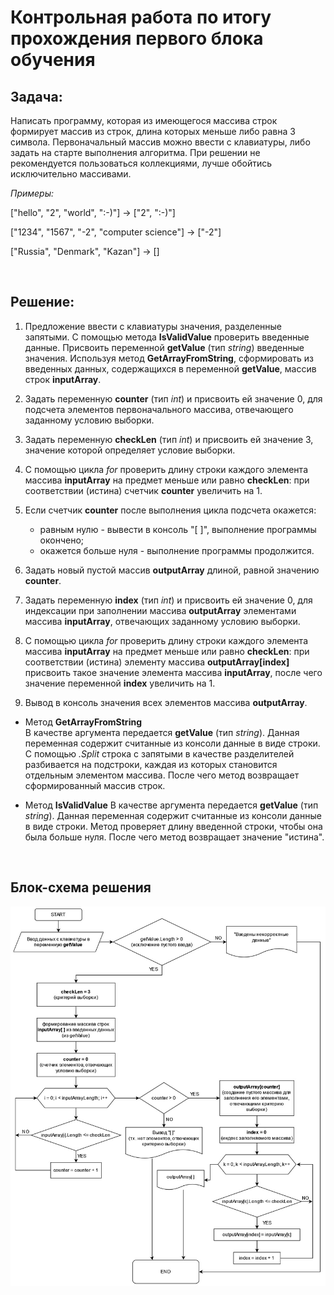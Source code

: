 # Контрольная работа по итогу прохождения первого блока обучения

## Задача:
Написать программу, которая из имеющегося массива строк формирует массив из строк, длина которых меньше либо равна 3 символа. Первоначальный массив можно ввести с клавиатуры, либо задать на старте выполнения алгоритма. При решении не рекомендуется пользоваться коллекциями, лучше обойтись исключительно массивами.

*Примеры:*

["hello", "2", "world", ":-)"] -> ["2", ":-)"]

["1234", "1567", "-2", "computer science"] -> ["-2"]

["Russia", "Denmark", "Kazan"] -> []

<br>

## Решение:

1. Предложение ввести с клавиатуры значения, разделенные запятыми. С помощью метода **IsValidValue** проверить введенные данные.
Присвоить переменной **getValue** (тип _string_) введенные значения. 
Используя метод **GetArrayFromString**, сформировать из введенных данных, содержащихся в переменной **getValue**, массив строк **inputArray**.

2. Задать переменную **counter** (тип _int_) и присвоить ей значение 0, для подсчета элементов первоначального массива, отвечающего заданному условию выборки.

3. Задать переменную **checkLen** (тип _int_) и присвоить ей значение 3, значение которой определяет условие выборки.

4. С помощью цикла _for_ проверить длину строки каждого элемента массива **inputArray** на предмет меньше или равно **checkLen**: при соответствии (истина) счетчик **counter** увеличить на 1.

5. Если счетчик **counter** после выполнения цикла подсчета окажется:
    * равным нулю - вывести в консоль "[ ]", выполнение программы окончено;
    * окажется больше нуля - выполнение программы продолжится.

6. Задать новый пустой массив **outputArray** длиной, равной значению **counter**.

7. Задать переменную **index** (тип _int_) и присвоить ей значение 0, для индексации при заполнении массива **outputArray** элементами массива **inputArray**, отвечающих заданному условию выборки.

8. С помощью цикла _for_ проверить длину строки каждого элемента массива **inputArray** на предмет меньше или равно **checkLen**: при соответствии (истина) элементу массива **outputArray[index]** присвоить такое значение элемента массива **inputArray**, после чего значение переменной **index** увеличить на 1.

9. Вывод в консоль значения всех элементов массива **outputArray**.

* Метод **GetArrayFromString** <br>
В качестве аргумента передается **getValue** (тип _string_). Данная переменная содержит считанные из консоли данные в виде строки. С помощью _.Split_ строка с запятыми в качестве разделителей разбивается на подстроки, каждая из которых становится отдельным элементом массива. После чего метод возвращает сформированный массив строк.

* Метод **IsValidValue**
В качестве аргумента передается **getValue** (тип _string_). Данная переменная содержит считанные из консоли данные в виде строки. Метод проверяет длину введенной строки, чтобы она была больше нуля. После чего метод возвращает значение "истина".

<br>

## Блок-схема решения

![flowchart](./flowchart.jpg)